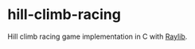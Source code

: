 # hill-climb-racing

Hill climb racing game implementation in C with [Raylib](https://github.com/raysan5/raylib).
